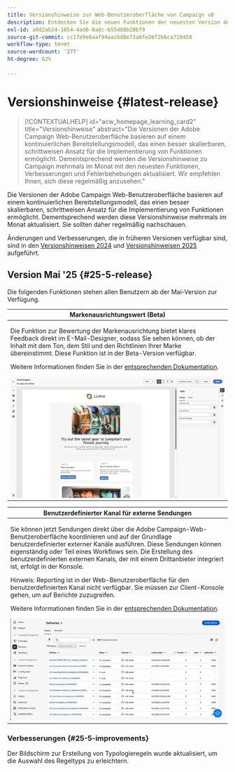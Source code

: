 ```yaml
---
title: Versionshinweise zur Web-Benutzeroberfläche von Campaign v8
description: Entdecken Sie die neuen Funktionen der neuesten Version der Campaign Web-Benutzeroberfläche
exl-id: a0d2ab24-1854-4ad6-8a8c-b55488b20bf9
source-git-commit: cc17e9e6aaf94aacbd8e73a6fe26f2b6ca710458
workflow-type: tm+mt
source-wordcount: '277'
ht-degree: 62%

---
```


# Versionshinweise {#latest-release}

>[!CONTEXTUALHELP]
>id="acw_homepage_learning_card2"
>title="Versionshinweise"
>abstract="Die Versionen der Adobe Campaign Web-Benutzeroberfläche basieren auf einem kontinuierlichen Bereitstellungsmodell, das einen besser skalierbaren, schrittweisen Ansatz für die Implementierung von Funktionen ermöglicht. Dementsprechend werden die Versionshinweise zu Campaign mehrmals im Monat mit den neuesten Funktionen, Verbesserungen und Fehlerbehebungen aktualisiert. Wir empfehlen Ihnen, sich diese regelmäßig anzusehen."

Die Versionen der Adobe Campaign Web-Benutzeroberfläche basieren auf einem kontinuierlichen Bereitstellungsmodell, das einen besser skalierbaren, schrittweisen Ansatz für die Implementierung von Funktionen ermöglicht. Dementsprechend werden diese Versionshinweise mehrmals im Monat aktualisiert. Sie sollten daher regelmäßig nachschauen.

Änderungen und Verbesserungen, die in früheren Versionen verfügbar sind, sind in den [Versionshinweisen 2024](release-notes-24.md) und [Versionshinweisen 2025](release-notes-25.md) aufgeführt.

## Version Mai &#39;25 {#25-5-release}

Die folgenden Funktionen stehen allen Benutzern ab der Mai-Version zur Verfügung.

<table>
<thead>
<tr>
<th><strong>Markenausrichtungswert (Beta)</strong><br/></th>
</tr>
</thead>
<tbody>
<tr>
<td>
<p>Die Funktion zur Bewertung der Markenausrichtung bietet klares Feedback direkt im E-Mail-Designer, sodass Sie sehen können, ob der Inhalt mit dem Ton, dem Stil und den Richtlinien Ihrer Marke übereinstimmt. Diese Funktion ist in der Beta-Version verfügbar.</p>
<p>Weitere Informationen finden Sie in der <a href="../content/brands-score.md">entsprechenden Dokumentation</a>.</p>
<img src="assets/do-not-localize/brand-score.gif">
</td>
</tr>
</tbody>
</table>

<table>
<thead>
<tr>
<th><strong>Benutzerdefinierter Kanal für externe Sendungen</strong><br/></th>
</tr>
</thead>
<tbody>
<tr>
<td>
<p>Sie können jetzt Sendungen direkt über die Adobe Campaign-Web-Benutzeroberfläche koordinieren und auf der Grundlage benutzerdefinierter externer Kanäle ausführen. Diese Sendungen können eigenständig oder Teil eines Workflows sein. Die Erstellung des benutzerdefinierten externen Kanals, der mit einem Drittanbieter integriert ist, erfolgt in der Konsole.</p>
<p>Hinweis: Reporting ist in der Web-Benutzeroberfläche für den benutzerdefinierten Kanal nicht verfügbar. Sie müssen zur Client-Konsole gehen, um auf Berichte zuzugreifen.</p>
<p>Weitere Informationen finden Sie in der <a href="../call-center/gs-custom-channel.md">entsprechenden Dokumentation</a>.</p>
<img src="assets/do-not-localize/custom-channel.gif">
</td>
</tr>
</tbody>
</table>

### Verbesserungen {#25-5-improvements}

Der Bildschirm zur Erstellung von Typologieregeln wurde aktualisiert, um die Auswahl des Regeltyps zu erleichtern.
